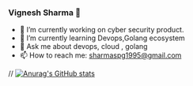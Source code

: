 ### Vignesh Sharma 👋

- 🔭 I’m currently working on cyber security product.
- 🌱 I’m currently learning Devops,Golang ecosystem 
- 💬 Ask me about devops, cloud , golang
- 📫 How to reach me: sharmaspg1995@gmail.com

// [![Anurag's GitHub stats](https://github-rea/dme-stats.vercel.app/api?username=sharmaspg)](https://github.com/anuraghazra/github-readme-stats)
